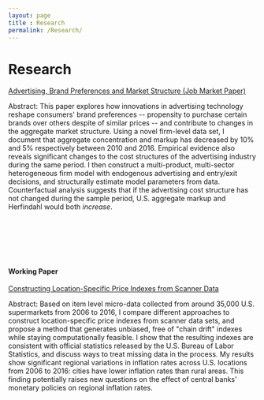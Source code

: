 ```yaml
---
layout: page
title : Research
permalink: /Research/
---
```

# Research

<u>Advertising, Brand Preferences and Market Structure (Job Market Paper)</u>

Abstract: This paper explores how innovations in advertising technology reshape consumers' brand preferences -- propensity to purchase certain brands over others despite of similar prices -- and contribute to changes in the aggregate market structure. Using a novel firm-level data set, I document that aggregate concentration and markup has decreased by 10% and 5% respectively between 2010 and 2016. Empirical evidence also reveals significant changes to the cost structures of the advertising industry during the same period. I then construct a multi-product, multi-sector heterogeneous firm model with endogenous advertising and entry/exit decisions, and structurally estimate model parameters from data. Counterfactual analysis suggests that if the advertising cost structure has not changed during the sample period, U.S. aggregate markup and Herfindahl would both *increase*.

<p style="margin-bottom:3cm;"></p>

#### Working Paper
<u>Constructing Location-Specific Price Indexes from Scanner Data</u>

Abstract: Based on item level micro-data collected from around 35,000 U.S. supermarkets from 2006 to 2016, I compare different approaches to construct location-specific price indexes from scanner data sets, and propose a method that generates unbiased, free of "chain drift" indexes while staying computationally feasible. I show that the resulting indexes are consistent with official statistics released by the U.S. Bureau of Labor Statistics, and discuss ways to treat missing data in the process. My results show significant regional variations in inflation rates across U.S. locations from 2006 to 2016: cities have lower inflation rates than rural areas. This finding potentially raises new questions on the effect of central banks' monetary policies on regional inflation rates.
